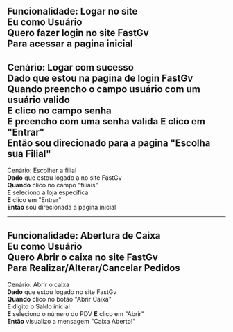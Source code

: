 Funcionalidade: Logar no site  
**Eu** como Usuário  
**Quero** fazer login no site FastGv  
**Para** acessar a pagina inicial
---
Cenário: Logar com sucesso   
**Dado** que estou na pagina de login FastGv     
**Quando** preencho o campo usuário com um usuário valido   
**E** clico no campo senha   
**E** preencho com uma senha valida
**E** clico em "Entrar"   
**Então** sou direcionado para a pagina "Escolha sua Filial"
---
Cenário: Escolher a filial   
**Dado** que estou logado a no site FastGv   
**Quando** clico no campo "filiais"   
**E** seleciono a loja específica   
**E** clico em "Entrar"   
**Então** sou direcionada a pagina inicial   


----

Funcionalidade: Abertura de Caixa  
**Eu** como Usuário  
**Quero** Abrir o caixa no site FastGv  
**Para** Realizar/Alterar/Cancelar Pedidos
---
Cenário: Abrir o caixa   
**Dado** que estou logado no site FastGv     
**Quando** clico no botão "Abrir Caixa"   
**E** digito o Saldo inicial   
**E** seleciono o número do PDV
**E** clico em "Abrir"     
**Então** visualizo a mensagem "Caixa Aberto!"